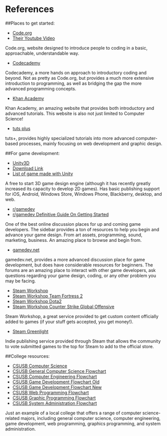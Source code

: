 # References

##Places to get started:

- [Code.org](http://code.org/)
- [Their Youtube Video](http://www.youtube.com/watch?v=nKIu9yen5nc)

Code.org, website designed to introduce people to coding in a basic, approachable, understandable way.

- [Codecademy](http://www.codecademy.com/)

Codecademy, a more hands on approach to introductory coding and beyond.  Not as pretty as Code.org, but provides a much more extensive introduction to programming, as well as bridging the gap the more advanced programming concepts.

- [Khan Academy](https://www.khanacademy.org/cs)

Khan Academy, an amazing website that provides both introductory and advanced tutorials.  This website is also not just limited to Computer Science!

- [tuts plus](https://tutsplus.com/)

tuts+, provides highly specialized tutorials into more advanced computer-based processes, mainly focusing on web development and graphic design.


##For game development:

- [Unity3D](http://unity3d.com/unity)
- [Download Link](http://unity3d.com/unity/download)
- [List of game made with Unity](http://unity3d.com/gallery/made-with-unity/game-list)

A free to start 3D game design engine (although it has recently greatly increased its capacity to develop 2D games).  Has basic publishing support for iOS, Android, Windows Store, Windows Phone, Blackberry, desktop, and web.

- [r/gamedev](http://www.reddit.com/r/gamedev)
- [r/gamedev Definitive Guide On Getting Started](http://www.reddit.com/r/gamedev/comments/1un7bf/2014_face_lift_revised_rules_definitive_how_to/)

One of the best online discussion places for up and coming game developers.  The sidebar provides a ton of resources to help you begin and advance your game design.  From art assets, programming, sound, marketing, business.  An amazing place to browse and begin from.

- [gamedev.net](http://www.gamedev.net/page/index.html)

gamedev.net, provides a more advanced discussion place for game development, but does have considerable resources for beginners.  The forums are an amazing place to interact with other game developers, ask questions regarding your game design, coding, or any other problem you may be facing.

- [Steam Workshop](http://steamcommunity.com/workshop/)
- [Steam Workshop Team Fortress 2](http://steamcommunity.com/workshop/browse?appid=440&browsesort=trend)
- [Steam Workshop Dota2](http://steamcommunity.com/workshop/browse?appid=570&browsesort=trend)
- [Steam Workshop Counter Strike Global Offensive](http://steamcommunity.com/workshop/browse?appid=730&browsesort=trend)

Steam Workshop, a great service provided to get custom content officially added to games (if your stuff gets accepted, you get money!).

- [Steam Greenlight](http://steamcommunity.com/greenlight/)

Indie publishing service provided through Steam that allows the community to vote submitted games to the top for Steam to add to the official store.


##College resources:

- [CSUSB Computer Science](http://cse.csusb.edu/)
- [CSUSB General Computer Science Flowchart](http://cse.csusb.edu/programs/bs_computer_science/Computer_science_2012_2014.pdf)
- [CSUSB Computer Engineering Flowchart](http://cse.csusb.edu/programs/coen/Computer_engineering_2012_2014.pdf)
- [CSUSB Game Development Flowchart Old](http://cse.csusb.edu/programs/ba_computer_systems/ba-game-2012.pdf)
- [CSUSB Game Development Flowchart New](http://cse.csusb.edu/programs/ba_computer_systems/ba-game-2013.pdf)
- [CSUSB Web Programming Flowchart](http://cse.csusb.edu/programs/ba_computer_systems/Web_programming_option_2012_2014.pdf)
- [CSUSB Graphic Programming Flowchart](http://cse.csusb.edu/programs/ba_computer_systems/Graphics_programming_option_2012_2014.pdf)
- [CSUSB System Administration Flowchart](http://cse.csusb.edu/programs/ba_computer_systems/System_administration_option_2012_2014.pdf)
	
Just an example of a local college that offers a range of computer science-related majors, including general computer science, computer engineering, game development, web programming, graphics programming, and system administration.
	